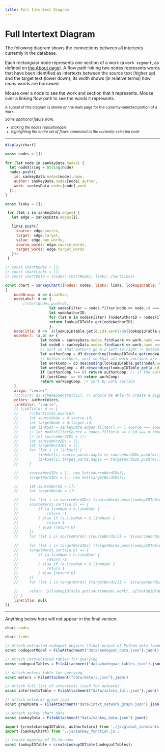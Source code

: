 ```yaml
---
title: Full Intertext Diagram
---
```


# Full Intertext Diagram

The following diagram shows the connections between all intertexts currently in the database.

Each rectangular node represents one section of a work (a `work segment`, as defined on <a href="./about#database-design">the About page</a>). A flow path linking two nodes represents words that have been identified as intertexts between the source text (higher up) and the target text (lower down); its width shows (in relative terms) *how many* words are borrowed.

Mouse over a node to see the work and section that it represents. Mouse over a linking flow path to see the words it represents.

<div style="font-size:smaller;">

A subset of this diagram is shown on the main page for the currently-selected portion of a work.

*Some additional future work:*
- *making the nodes repositionable*
- *highlighting the entire set of flows connected to the currently-selected node*

</div>
<hr>

<div>

```js
display(chart)
```
</div>

```js
const nodes = [];
  
for (let node in sankeyData.nodes) {
  let nodeString = String(node)
  nodes.push({
    id: sankeyData.nodes[node].name,
    author: sankeyData.nodes[node].author,
    work: sankeyData.nodes[node].work
  });
}
```

```js
const links = [];

 for (let i in sankeyData.edges) {
   let edge = sankeyData.edges[i];

   links.push({
     source: edge.source,
     target: edge.target,
     value: edge.num_words,
	 source_words: edge.source_words,
	 target_words: edge.target_words
   });
 }
```

```js
// const chartNodes = [];
// const chartLinks = [];
// const chartData = {nodes: chartNodes, links: chartLinks}

const chart = SankeyChart({nodes: nodes, links: links, lookupIDTable: lookupIDTable},
{
    nodeGroup: d => d.author,
    nodeLabel: d => {
        //chartNodes.push(d);
                    let nodesFilter = nodes.filter(node => node.id === d.id);
                    let nodeAuthorID;
                    for (let n in nodesFilter) {nodeAuthorID = nodesFilter[n].author}
                    return lookupIDTable.get(nodeAuthorID);
                    },
    nodeTitle: d => `${lookupIDTable.get(d.id).work}\n${lookupIDTable.get(d.id).section}`,
    nodeSort: (a,b) => {
				let nodeA = sankeyData.nodes.find(work => work.name === a.id);
				let nodeB = sankeyData.nodes.find(work => work.name === b.id);
				// Sort so that authors go A-Z left-to-right (= bottom-to-top); d3.descending returns -1, 0, or 1
				let authorComp = d3.descending(lookupIDTable.get(nodeA.author), lookupIDTable.get(nodeB.author));
				// Within authors, sort so that all work sections are in order by work
				let workComp = d3.descending(lookupIDTable.get(nodeA.work), lookupIDTable.get(nodeB.work));
				let workSegComp = d3.descending(lookupIDTable.get(a.id).section,lookupIDTable.get(b.id).section);
				if (authorComp !== 0) return authorComp; // if the authors aren't the same, don't go any further in sorting
				if (workComp !== 0) return workComp;
				return workSegComp; // sort by work section
    },
    align: "center",
    //colors: d3.schemeSpectral[11], // should be able to create a bigger range by bringing colorcet colors in via Python
    colors: authorColors,
    linkColor: "source",
    // linkTitle: d => {
    //     //chartLinks.push(d);
    //     let sourceNode = d.source.id;
    //     let targetNode = d.target.id;
    //     let linkSet = sankeyData.edges.filter(l => l.source === sourceNode && l.target === targetNode);
    //     // let nodesFilterSource = nodes.filter(n => n.id === d.source.id);
    //     // let sourceWordIDs = [];
    //     let sourceWordIDs = [];
    //     let targetWordIDs = [];
    //     for (let i in linkSet) {
    //         linkSet[i].source_words.map(w => sourceWordIDs.push(w));
    //         linkSet[i].target_words.map(w => targetWordIDs.push(w));
    //     }

    //     sourceWordIDs = [...new Set(sourceWordIDs)];
    //     targetWordIDs = [...new Set(targetWordIDs)];

    //     let sourceWords = [];
    //     let targetWords = [];

    //     for (let i in sourceWordIDs) {sourceWords.push(lookupIDTable.get(sourceWordIDs[i]));}
    //     sourceWords.sort((a,b) => {
    //         if (a.lineNum < b.lineNum) {
    //             return -1
    //         } else if (a.lineNum > b.lineNum) {
    //             return 1
    //         } else {return 0}
    //     })
    //     for (let i in sourceWords) {sourceWords[i] = `${sourceWords[i].word} (line ${sourceWords[i].lineNum})`}
        
    //     for (let i in targetWordIDs) {targetWords.push(lookupIDTable.get(targetWordIDs[i]));}
    //     targetWords.sort((a,b) => {
    //         if (a.lineNum < b.lineNum) {
    //             return -1
    //         } else if (a.lineNum > b.lineNum) {
    //             return 1
    //         } else {return 0}
    //     })
    //     for (let i in targetWords) {targetWords[i] = `${targetWords[i].word} (line ${targetWords[i].lineNum})`}

    //     return `${lookupIDTable.get(sourceNode).work}, ${lookupIDTable.get(sourceNode).section}: ${sourceWords.join(', ')}\n${lookupIDTable.get(targetNode).work}, ${lookupIDTable.get(targetNode).section}: ${targetWords.join(', ')}`;
    // }
    linkTitle: null
})

```

<hr>

Anything below here will not appear in the final version.

```js
chart.nodes
```
```js
chart.links
```

<!-- LOAD DATA, ETC. BELOW THIS LINE -->

<!-- Load data -->

```js
// Attach extracted nodegoat objects (final output of Python data loader)
const nodegoatModel = FileAttachment("data/nodegoat_data.json").json()
```
```js
// Attach restructured tables for querying
const nodegoatTables = FileAttachment("data/nodegoat_tables.json").json()
```
```js
// Attach meters table for querying.
const meters = FileAttachment("data/meters.json").json()
```
```js
// Attach full list of intertexts (used for network)
const intertextsTable = FileAttachment("data/intxts_full.json").json()
```
```js
// Attach networkx graph json
const graphData = FileAttachment("data/intxt_network_graph.json").json()
```
```js
// Attach sankey chart data
const sankeyData = FileAttachment("data/sankey_data.json").json()
```
<!-- End load data -->


<!-- Import modules and constants -->

```js
import {createLookupIDTable, authorColors} from './js/global_constants.js';
import {SankeyChart} from './js/sankey_function.js';
```

```js
// Create mapping of ID-to-name
const lookupIDTable = createLookupIDTable(nodegoatTables);
```

<!-- End import modules and constants -->
